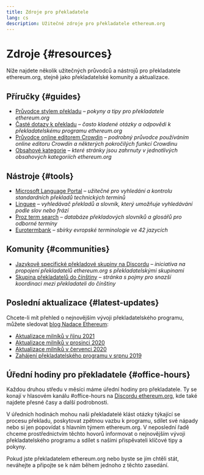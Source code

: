 ```yaml
---
title: Zdroje pro překladatele
lang: cs
description: Užitečné zdroje pro překladatele ethereum.org
---
```


# Zdroje {#resources}

Níže najdete několik užitečných průvodců a nástrojů pro překladatele ethereum.org, stejně jako překladatelské komunity a aktualizace.

## Příručky {#guides}

- [Průvodce stylem překladu](/contributing/translation-program/translators-guide/) _– pokyny a tipy pro překladatele ethereum.org_
- [Časté dotazy k překladu](/contributing/translation-program/faq/) _– často kladené otázky a odpovědi k překladatelskému programu ethereum.org_
- [Průvodce online editorem Crowdin](https://support.crowdin.com/online-editor/) _– podrobný průvodce používáním online editoru Crowdin a některých pokročilých funkcí Crowdinu_
- [Obsahové kategorie](/contributing/translation-program/content-buckets/) _– které stránky jsou zahrnuty v jednotlivých obsahových kategoriích ethereum.org_

## Nástroje {#tools}

- [Microsoft Language Portal](https://www.microsoft.com/en-us/language) _– užitečné pro vyhledání a kontrolu standardních překladů technických termínů_
- [Linguee](https://www.linguee.com/) _– vyhledávač překladů a slovník, který umožňuje vyhledávání podle slov nebo frází_
- [Proz term search](https://www.proz.com/search/) _– databáze překladových slovníků a glosářů pro odborné termíny_
- [Eurotermbank](https://www.eurotermbank.com/) _– sbírky evropské terminologie ve 42 jazycích_

## Komunity {#communities}

- [Jazykově specifické překladové skupiny na Discordu](https://discord.gg/ethereum-org) _– iniciativa na propojení překladatelů ethereum.org s překladatelskými skupinami_
- [Skupina překladatelů do čínštiny](https://www.notion.so/Ethereum-org-05375fe0a94c4214acaf90f42ba40171) _– stránka s pojmy pro snazší koordinaci mezi překladateli do čínštiny_

## Poslední aktualizace {#latest-updates}

Chcete-li mít přehled o nejnovějším vývoji překladatelského programu, můžete sledovat [blog Nadace Ethereum](https://blog.ethereum.org/):

- [Aktualizace milníků v říjnu 2021](https://blog.ethereum.org/2021/10/04/translation-program-update/)
- [Aktualizace milníků v prosinci 2020](https://blog.ethereum.org/2020/12/21/translation-program-milestones-updates-20/)
- [Aktualizace milníků v červenci 2020](https://blog.ethereum.org/2020/07/29/ethdotorg-translation-milestone/)
- [Zahájení překladatelského programu v srpnu 2019](https://blog.ethereum.org/2019/08/20/translating-ethereum-for-our-global-community/)

## Úřední hodiny pro překladatele {#office-hours}

Každou druhou středu v měsíci máme úřední hodiny pro překladatele. Ty se konají v hlasovém kanálu #office-hours na [Discordu ethereum.org](https://discord.gg/ethereum-org), kde také najdete přesné časy a další podrobnosti.

V úředních hodinách mohou naši překladatelé klást otázky týkající se procesu překladu, poskytovat zpětnou vazbu k programu, sdílet své nápady nebo si jen popovídat s hlavním týmem ethereum.org. V neposlední řadě chceme prostřednictvím těchto hovorů informovat o nejnovějším vývoji překladatelského programu a sdílet s našimi přispěvateli klíčové tipy a pokyny.

Pokud jste překladatelem ethereum.org nebo byste se jím chtěli stát, neváhejte a připojte se k nám během jednoho z těchto zasedání.
